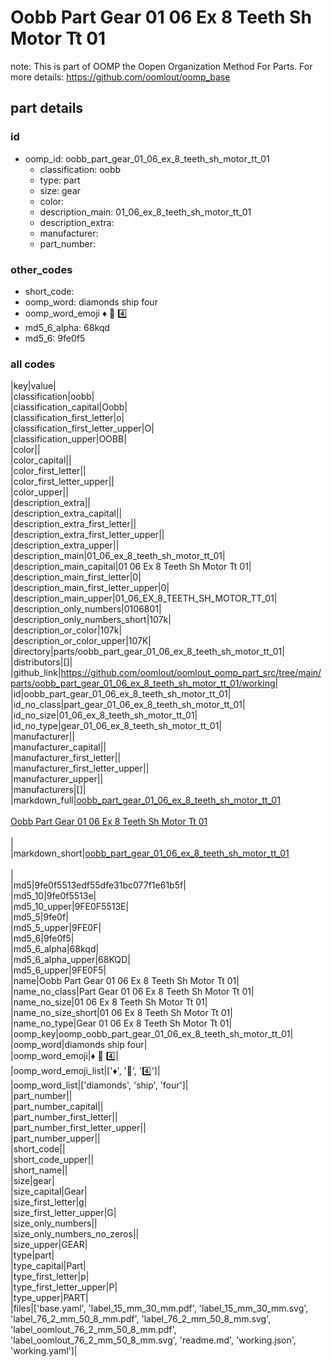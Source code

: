 # Oobb Part Gear 01 06 Ex 8 Teeth Sh Motor Tt 01  

note: This is part of OOMP the Oopen Organization Method For Parts. For more details: https://github.com/oomlout/oomp_base

##  part details





### id
* oomp_id: oobb_part_gear_01_06_ex_8_teeth_sh_motor_tt_01
  * classification: oobb
  * type: part
  * size: gear
  * color: 
  * description_main: 01_06_ex_8_teeth_sh_motor_tt_01
  * description_extra: 
  * manufacturer: 
  * part_number: 

### other_codes
* short_code: 
* oomp_word: diamonds ship four
* oomp_word_emoji :diamonds: :ship: :four:
* md5_6_alpha: 68kqd
* md5_6: 9fe0f5

### all codes 
|key|value|  
|classification|oobb|  
|classification_capital|Oobb|  
|classification_first_letter|o|  
|classification_first_letter_upper|O|  
|classification_upper|OOBB|  
|color||  
|color_capital||  
|color_first_letter||  
|color_first_letter_upper||  
|color_upper||  
|description_extra||  
|description_extra_capital||  
|description_extra_first_letter||  
|description_extra_first_letter_upper||  
|description_extra_upper||  
|description_main|01_06_ex_8_teeth_sh_motor_tt_01|  
|description_main_capital|01 06 Ex 8 Teeth Sh Motor Tt 01|  
|description_main_first_letter|0|  
|description_main_first_letter_upper|0|  
|description_main_upper|01_06_EX_8_TEETH_SH_MOTOR_TT_01|  
|description_only_numbers|0106801|  
|description_only_numbers_short|107k|  
|description_or_color|107k|  
|description_or_color_upper|107K|  
|directory|parts/oobb_part_gear_01_06_ex_8_teeth_sh_motor_tt_01|  
|distributors|[]|  
|github_link|https://github.com/oomlout/oomlout_oomp_part_src/tree/main/parts/oobb_part_gear_01_06_ex_8_teeth_sh_motor_tt_01/working|  
|id|oobb_part_gear_01_06_ex_8_teeth_sh_motor_tt_01|  
|id_no_class|part_gear_01_06_ex_8_teeth_sh_motor_tt_01|  
|id_no_size|01_06_ex_8_teeth_sh_motor_tt_01|  
|id_no_type|gear_01_06_ex_8_teeth_sh_motor_tt_01|  
|manufacturer||  
|manufacturer_capital||  
|manufacturer_first_letter||  
|manufacturer_first_letter_upper||  
|manufacturer_upper||  
|manufacturers|[]|  
|markdown_full|[oobb_part_gear_01_06_ex_8_teeth_sh_motor_tt_01](https://github.com/oomlout/oomlout_oomp_part_src/tree/main/parts/oobb_part_gear_01_06_ex_8_teeth_sh_motor_tt_01/working)<br>[](https://github.com/oomlout/oomlout_oomp_part_src/tree/main/parts/oobb_part_gear_01_06_ex_8_teeth_sh_motor_tt_01/working)<br>[Oobb Part Gear 01 06 Ex 8 Teeth Sh Motor Tt 01](https://github.com/oomlout/oomlout_oomp_part_src/tree/main/parts/oobb_part_gear_01_06_ex_8_teeth_sh_motor_tt_01/working)<br><br>|  
|markdown_short|[oobb_part_gear_01_06_ex_8_teeth_sh_motor_tt_01](https://github.com/oomlout/oomlout_oomp_part_src/tree/main/parts/oobb_part_gear_01_06_ex_8_teeth_sh_motor_tt_01/working)<br><br>|  
|md5|9fe0f5513edf55dfe31bc077f1e61b5f|  
|md5_10|9fe0f5513e|  
|md5_10_upper|9FE0F5513E|  
|md5_5|9fe0f|  
|md5_5_upper|9FE0F|  
|md5_6|9fe0f5|  
|md5_6_alpha|68kqd|  
|md5_6_alpha_upper|68KQD|  
|md5_6_upper|9FE0F5|  
|name|Oobb Part Gear 01 06 Ex 8 Teeth Sh Motor Tt 01|  
|name_no_class|Part Gear 01 06 Ex 8 Teeth Sh Motor Tt 01|  
|name_no_size|01 06 Ex 8 Teeth Sh Motor Tt 01|  
|name_no_size_short|01 06 Ex 8 Teeth Sh Motor Tt 01|  
|name_no_type|Gear 01 06 Ex 8 Teeth Sh Motor Tt 01|  
|oomp_key|oomp_oobb_part_gear_01_06_ex_8_teeth_sh_motor_tt_01|  
|oomp_word|diamonds ship four|  
|oomp_word_emoji|:diamonds: :ship: :four:|  
|oomp_word_emoji_list|[':diamonds:', ':ship:', ':four:']|  
|oomp_word_list|['diamonds', 'ship', 'four']|  
|part_number||  
|part_number_capital||  
|part_number_first_letter||  
|part_number_first_letter_upper||  
|part_number_upper||  
|short_code||  
|short_code_upper||  
|short_name||  
|size|gear|  
|size_capital|Gear|  
|size_first_letter|g|  
|size_first_letter_upper|G|  
|size_only_numbers||  
|size_only_numbers_no_zeros||  
|size_upper|GEAR|  
|type|part|  
|type_capital|Part|  
|type_first_letter|p|  
|type_first_letter_upper|P|  
|type_upper|PART|  
|files|['base.yaml', 'label_15_mm_30_mm.pdf', 'label_15_mm_30_mm.svg', 'label_76_2_mm_50_8_mm.pdf', 'label_76_2_mm_50_8_mm.svg', 'label_oomlout_76_2_mm_50_8_mm.pdf', 'label_oomlout_76_2_mm_50_8_mm.svg', 'readme.md', 'working.json', 'working.yaml']|  
